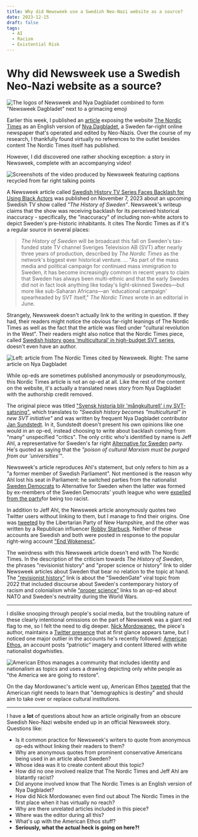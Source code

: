 ```yaml
---
title: Why did Newsweek use a Swedish Neo-Nazi website as a source?
date: 2023-12-15
draft: false
tags:
  - AI
  - Racism
  - Existential Risk
---
```

# Why did Newsweek use a Swedish Neo-Nazi website as a source?

![The logos of Newsweek and Nya Dagbladet combined to form "Newsweek Dagbladet" next to a grimacing emoji](images/nordic-times-newsweek/newsweek-dagbladet.png)

Earlier this week, I published an [article](https://medium.com/@collegehill/max-tegmark-ai-conspiracy-theories-and-the-swedish-right-an-investigation-5c70eea21b56) exposing the website [The Nordic Times]() as an English version of [Nya Dagbladet](), a Sweden far-right online newspaper that's operated and edited by Neo-Nazis. Over the course of my research, I thankfully found virtually no references to the outlet besides content The Nordic Times itself has published. 

However, I did discovered one rather shocking exception: a story in Newsweek, complete with an accompanying video!

![Screenshots of the video produced by Newsweek featuring captions recycled from far right talking points](images/nordic-times-newsweek/newsweek-nordic-screenshots-small.png)

A Newsweek article called [Swedish History TV Series Faces Backlash for Using Black Actors](https://www.newsweek.com/swedish-history-tv-series-faces-backlash-using-black-actors-1841695) was published  on November 7, 2023 about an upcoming Swedish TV show called _"The History of Sweden"_.  Newsweek's writeup claims that the show was receiving backlash for its perceived historical inaccuracy - specifically, the "inaccuracy" of including non-white actors to depict Sweden's pre-historic inhabitants. It cites The Nordic Times as if it's a regular source in several places:
>_The History of Sweden_ will be broadcast this fall on Sweden's tax-funded state TV channel Sveriges Television AB (SVT) after nearly three years of production, described by _The Nordic Times_ as the network's biggest ever historical venture.
>...
>"As part of the mass media and political campaign for continued mass immigration to Sweden, it has become increasingly common in recent years to claim that Sweden has always been multi-ethnic and that the early Swedes did not in fact look anything like today's light-skinned Swedes—but more like sub-Saharan Africans—an 'educational campaign' spearheaded by SVT itself," _The Nordic Times_ wrote in an editorial in June.

Strangely, Newsweek doesn't actually link to the writing in question. If they had, their readers might notice the obvious far-right leanings of The Nordic Times as well as the fact that the article was filed under "cultural revolution in the West". Their readers might also notice that the Nordic Times piece, called [Swedish history goes ‘multicultural’ in high-budget SVT series](https://nordictimes.com/the-nordics/sweden/swedish-history-goes-multicultural-in-new-svt-series/), doesn't even have an author.

![Left: article from The Nordic Times cited by Newsweek. Right: The same article on Nya Dagbladet](images/nordic-times-newsweek/nordic-times-nya-tv-show-small.png)

While op-eds are sometimes published anonymously or pseudonymously, this Nordic Times article is not an op-ed at all. Like the rest of the content on the website, it's actually a translated news story from Nya Dagbladet with the authorship credit removed. 

The original piece was titled ["Svensk historia blir 'mångkulturell' i ny SVT-satsning"](https://nyadagbladet.se/inrikes/svensk-historia-blir-mangkulturell-i-ny-svt-satsning/), which translates to _"Swedish history becomes "multicultural" in new SVT initiative"_ and was written by frequent Nya Dagbladet contributor [Jan Sundstedt](https://nyadagbladet.se/av/jan-sundstedt/). In it, Sundstedt doesn't present his own opinions like one would in an op-ed, instead choosing to write about backlash coming from "many" unspecified "critics". The only critic who's identified by name is Jeff Ahl, a representative for Sweden's far right [Alternative for Sweden](https://en.wikipedia.org/wiki/Alternative_for_Sweden) party. He's quoted as saying that the _"poison of cultural Marxism must be purged from our 'universities'"_.

Newsweek's article reproduces Ahl's statement, but only refers to him as a "a former member of Swedish Parliament". Not mentioned is the reason why Ahl lost his seat in Parliament: he switched parties from the nationalist [Sweden Democrats](https://en.wikipedia.org/wiki/Sweden_Democrats) to Alternative for Sweden when the latter was formed by ex-members of the Sweden Democrats' youth league who were [expelled from the party](https://jacobin.com/2022/10/sweden-democrats-ulf-kristersson-election-agenda-far-right)for being too racist.

In addition to Jeff Ahl, the Newsweek article anonymously quotes two Twitter users without linking to them, but I manage to find their origins. One was [tweeted](https://twitter.com/NHpilled/status/1721902398644600865) by the Libertarian Party of New Hampshire, and the other was written by a Republican influencer [Robby Starbuck](https://twitter.com/robbystarbuck/status/1721900466517524745). Neither of these accounts are Swedish and both were posted in response to the popular right-wing account ["End Wokeness"](https://twitter.com/EndWokeness/status/1721900120822911062).

The weirdness with this Newsweek article doesn't end with The Nordic Times. In the description of the criticism  towards _The History of Sweden_, the phrases "revisionist history" and "proper science or history" link to older Newsweek articles about Sweden that bear no relation to the topic at hand. The ["revisionist history"](https://www.newsweek.com/dinner-guests-colonialism-how-swedengate-took-over-internet-1711640) link is about the "SwedenGate" viral topic from 2022 that included discourse about Sweden's contemporary history of racism and colonialism while  ["proper science"](https://www.newsweek.com/sweden-wont-able-hide-behind-its-neutrality-forever-opinion-1697790) links to an op-ed about NATO and Sweden's neutrality during the World Wars.

----

I dislike snooping through people's social media, but the troubling nature of these clearly intentional omissions on the part of Newsweek was a giant red flag to me, so I felt the need to dig deeper. [Nick Mordowanec](https://www.newsweek.com/authors/nick-mordowanec), the piece's author, maintains a [Twitter presence](https://twitter.com/NickMordo) that at first glance appears tame, but I noticed one major outlier in the accounts he's recently followed: [American Ethos](https://twitter.com/AmericanaEthos), an account posts “patriotic” imagery and content littered with white nationalist dogwhistles.

![American Ethos manages a community that includes identity and nationalism as topics and uses a drawing depicting only white people as "the America we are going to restore".](images/nordic-times-newsweek/american-ethos.png)

On the day Mordowanec's article went up, American Ethos [tweeted](https://twitter.com/AmericanaEthos/status/1722081720672141687) that the American right needs to learn that "demographics is destiny" and should aim to take over or replace cultural institutions.

------

I have a **lot** of questions about how an article originally from an obscure Swedish Neo-Nazi website ended up in an official Newsweek story. Questions like:
- Is it common practice for Newsweek's writers to quote from anonymous op-eds without linking their readers to them?
- Why are anonymous quotes from prominent conservative Americans being used in an article about Sweden?
- Whose idea was it to create content about this topic?
- How did no one involved realize that The Nordic Times and Jeff Ahl are blatantly racist? 
- Did anyone involved know that The Nordic Times is an English version of Nya Dagbladet?
- How did Nick Mordowanec even find out about The Nordic Times in the first place when it has virtually no reach?
- Why are there unrelated articles included in this piece?
- Where was the editor during all this?
- What's up with the American Ethos stuff?
- **Seriously, what the actual heck is going on here?!**
